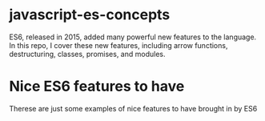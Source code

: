 # javascript-es-concepts
ES6, released in 2015, added many powerful new features to the language. In this repo, I cover these new features, including arrow functions, destructuring, classes, promises, and modules.


# Nice ES6 features to have
Therese are just some examples of nice features to have brought in by ES6

